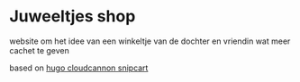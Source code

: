 # Juweeltjes shop

website om het idee van een winkeltje van de dochter en vriendin wat meer cachet te geven

based on [hugo cloudcannon snipcart](https://github.com/snipcart/hugo-cloudcannon-snipcart)
